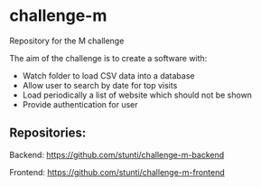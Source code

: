 # challenge-m
Repository for the M challenge

The aim of the challenge is to create a software with:
* Watch folder to load CSV data into a database
* Allow user to search by date for top visits
* Load periodically a list of website which should not be shown
* Provide authentication for user


## Repositories:

Backend:
https://github.com/stunti/challenge-m-backend

Frontend:
https://github.com/stunti/challenge-m-frontend


